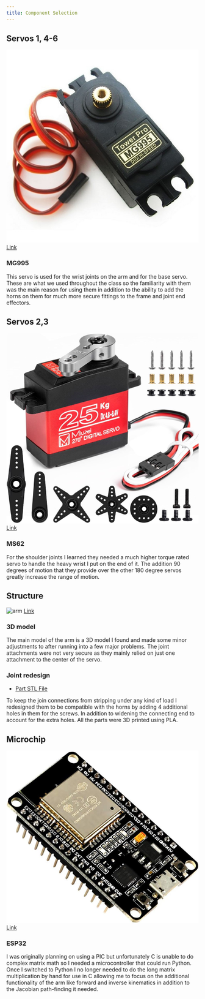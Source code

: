```yaml
---
title: Component Selection
---
```


## Servos 1, 4-6

![MG995](MG995.jpg)
[Link](https://www.amazon.com/180°Metal-Waterproof-Airplane-Helicopter-Mechanical/dp/B09JWK2GB3?source=ps-sl-shoppingads-lpcontext&ref_=fplfs&smid=A2QTZX14X1D97I&gQT=2&th=1)

### MG995

This servo is used for the wrist joints on the arm and for the base servo. These are what we used throughout the class so the familiarity with them was the main reason for using them in addition to the ability to add the horns on them for much more secure fittings to the frame and joint end effectors.

## Servos 2,3

![MS62](MS62.jpg)
[Link](https://www.amazon.com/dp/B0C5LTKBD4?ref_=pe_123509780_1038749300_i_fed_asin_title&th=1)

### MS62

For the shoulder joints I learned they needed a much higher torque rated servo to handle the heavy wrist I put on the end of it. The addition 90 degrees of motion that they provide over the other 180 degree servos greatly increase the range of motion.

## Structure

![arm](ARM)
[Link](https://makerworld.com/en/models/1179355-6dof-robot-arm-modular-cheap-educational?from=search)

### 3D model

The main model of the arm is a 3D model I found and made some minor adjustments to after running into a few major problems. The joint attachments were not very secure as they mainly relied on just one attachment to the center of the servo.

### Joint redesign

* [Part STL File](Part6.STL)

To keep the join connections from stripping under any kind of load I redesigned them to be compatible with the horns by adding 4 additional holes in them for the screws. In addition to widening the connecting end to account for the extra holes. All the parts were 3D printed using PLA.

## Microchip

![ESP32](ESP32.jpg)
[Link](https://www.amazon.com/ESP-WROOM-32-Development-Dual-Mode-Microcontroller-Integrated/dp/B07WCG1PLV/ref=asc_df_B07WCG1PLV?mcid=9cadef0f9b7a3539a6e364cd9e2dd051&hvocijid=5133585685668192366-B07WCG1PLV-&hvexpln=73&tag=hyprod-20&linkCode=df0&hvadid=721245378154&hvpos=&hvnetw=g&hvrand=5133585685668192366&hvpone=&hvptwo=&hvqmt=&hvdev=c&hvdvcmdl=&hvlocint=&hvlocphy=9061142&hvtargid=pla-2281435178538&th=1)

### ESP32

I was originally planning on using a PIC but unfortunately C is unable to do complex matrix math so I needed a microcontroller that could run Python. Once I switched to Python I no longer needed to do the long matrix multiplication by hand for use in C allowing me to focus on the additional functionality of the arm like forward and inverse kinematics in addition to the Jacobian path-finding it needed.